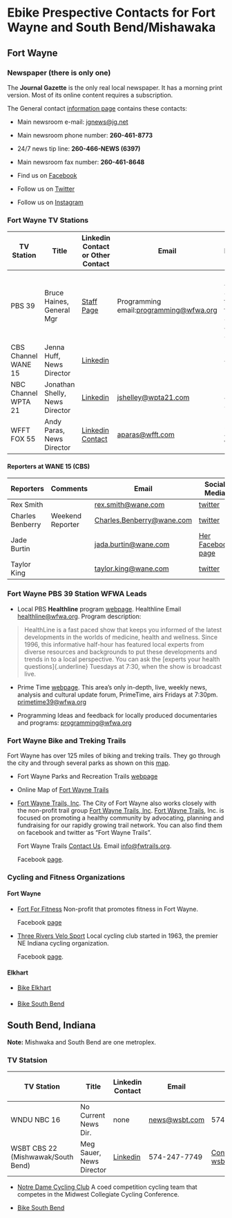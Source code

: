 # Ebike Prespective Contacts for Fort Wayne and South Bend/Mishawaka

## Fort Wayne

### Newspaper (there is only one)

The **Journal Gazette** is the only real local newspaper. It has a morning print version. Most of its online content requires a subscription.

The General contact [information page](https://www.journalgazette.net/Contact) contains these contacts:

- Main newsroom e-mail: [jgnews@jg.net](jgnews@jg.net])

- Main newsroom phone number: **260-461-8773**

- 24/7 news tip line: **260-466-NEWS (6397)**

- Main newsroom fax number: **260-461-8648**

- Find us on [Facebook](https://www.facebook.com/journalgazette)

- Follow us on [Twitter](https://twitter.com/JGfortwayne)

- Follow us on [Instagram](www.instagram.com/jgfortwayne)

### Fort Wayne TV Stations

|TV Station|Title|Linkedin Contact or Other Contact|Email|Phone|Station Contact Info|
-----------|-----|----------------|-----|-----|--------------------|
|PBS 39|Bruce Haines, General Mgr|[Staff Page](https://pbsfortwayne.org/about-pbs-fort-wayne/staff/)|Programming email:[programming@wfwa.org](mailto:programming@wfwa.org)|(260) 484-8839 toll-free: 888-484-8839||
|CBS Channel WANE 15|Jenna Huff, News Director|[Linkedin](https://www.linkedin.com/in/jenna-huff-5131a646)||260-481-1515|[About Us](https://www.wane.com/about-us/)|
|NBC Channel WPTA 21|Jonathan Shelly, News Director|[Linkedin](https://www.linkedin.com/in/jonathan-shelley-269748b/)|[jshelley@wpta21.com](mailto:jshelley@wpta21.com)|260-483-8111|[Numerous Contacts](https://www.wpta21.com/about-us/contact-us/)|
|WFFT FOX 55|Andy Paras, News Director|[Linkedin Contact](https://www.linkedin.com/in/andyparas)|[aparas@wfft.com](mailto:aparas@wfft.com)|260-408-WFFT|[news@wfft.com](mailto:news@wfft.com), [Contact Form](https://www.wfft.com/contact/)|

#### Reporters at WANE 15 (CBS)

|Reporters       |Comments         |Email                      |Social Media|  
|----------------|-----------------|---------------------------|---------------------------------------------|  
|Rex Smith       |                 |rex.smith@wane.com         |[twitter](https://twitter.com/RexSmithTV)   | 
|Charles Benberry|Weekend Reporter |Charles.Benberry@wane.com  |[twitter](https://twitter.com/CharlesB_tv)  | 
|Jade Burtin     |                 |jada.burtin@wane.com       |[Her Facebook page](https://bit.ly/3tQ76uL) | 
|Taylor King     |                 |taylor.king@wane.com       |[twitter](https://twitter.com/TaylorKing_tv)| 

### Fort Wayne PBS 39 Station WFWA Leads 

- Local PBS **Healthline** program [webpage](https://video.wfwa.org/show/healthline/). Healthline Email [healthline@wfwa.org](mailto:healthline@wfwa.org). Program description:

> HealthLine is a fast paced show that keeps you informed of the latest developments in the worlds of medicine, health and wellness. Since 1996, this informative
  half-hour has featured local experts from diverse resources and backgrounds to put these developments and trends in to a local perspective. You can ask the [experts
  your health questions]{.underline} Tuesdays at 7:30, when the show is broadcast live.

- Prime Time [webpage](https://video.wfwa.org/show/primetime39/). This area’s only in-depth, live, weekly news, analysis and cultural update forum, PrimeTime, airs Fridays at 7:30pm. 
  [primetime39@wfwa.org](mailto:primetime39@wfwa.org)

- Programming Ideas and feedback for locally produced documentaries and programs: [programming@wfwa.org](mailto:programming@wfwa.org)
### Fort Wayne Bike and Treking Trails

Fort Wayne has over 125 miles of biking and treking trails. They go through the city and through several parks as shown on this [map](http://www.fortwayneparks.org/images/stories/Rivergreenwaydoc/fort_wayne_area_trails_2020.pdf). 

- Fort Wayne Parks and Recreation Trails [webpage](http://www.fortwayneparks.org/trails.html)

- Online Map of [Fort Wayne Trails](http://www.fortwayneparks.org/images/stories/Rivergreenwaydoc/fort_wayne_area_trails_2020.pdf)

- [Fort Wayne Trails, Inc](https://fwtrails.org/contact-us/).
  The City of Fort Wayne also works closely with the non-profit trail group [Fort Wayne Trails, Inc](https://fwtrails.org/contact-us/). [Fort Wayne Trails](https://fwtrails.org/contact-us), Inc. is focused on promoting
  a healthy community by advocating, planning and fundraising for our rapidly growing trail network. You can also find them on facebook and
  twitter as “Fort Wayne Trails”.  

  Fort Wayne Trails [Contact Us](https://fwtrails.org/contact-us/). Email [info@fwtrails.org](mailto:info@fwtrails.org).

  Facebook [page](https://www.facebook.com/FortWayneTrails).

### Cycling and Fitness Organizations

#### Fort Wayne

- [Fort For Fitness](https://fort4fitness.org/)         Non-profit that promotes fitness in Fort Wayne.

  Facebook [page](https://www.facebook.com/Fort4Fitness)

- [Three Rivers Velo Sport](https://www.3rvs.com)       Local cycling club started in 1963, the premier NE Indiana cycling organization.

  Facebook [page](https://www.facebook.com/3riversvelosport/).

#### Elkhart

- [Bike Elkhart](https://bikeelkhart.org)

####

- [Bike South Bend](http://www.bikemichiana.org)
  
## South Bend, Indiana

**Note:** Mishwaka and South Bend are one metroplex.

### TV Statsion

|TV Station|Title|Linkedin Contact|Email|Phone|Station Contact Info|
-----------|-----|----------------|-----|-----|--------------------|
|WNDU NBC 16|No Current News Dir.|none|[news@wsbt.com](mailtonews@wsbt.com)|574-284-3016|[Station Contact](https://wsbt.com/station/contact)|
|WSBT CBS 22 (Mishwawak/South Bend)|Meg Sauer, News Director|[Linkedin](https://www.linkedin.com/in/meg-sauer-24a33117/)|574-247-7749|[Contact Form](https://wsbt.com/stations/contact), Email: [wsbtnews@wsbt.com](wsbtnews@wsbt.com)|

- [Notre Dame Cycling Club](https://recsports.nd.edu/club-sports/coed-club-sports/coed-cycling/) A coed competition cycling team that competes in the  Midwest Collegiate Cycling Conference.

- [Bike South Bend](http://www.bikemichiana.org)
